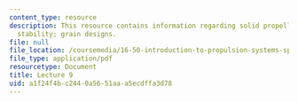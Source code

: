 ```yaml
---
content_type: resource
description: This resource contains information regarding solid propellant gas generators;
  stability; grain designs.
file: null
file_location: /coursemedia/16-50-introduction-to-propulsion-systems-spring-2012/a1f24f4bc2440a5651aaa5ecdffa3d78_MIT16_50S12_lec9.pdf
file_type: application/pdf
resourcetype: Document
title: Lecture 9
uid: a1f24f4b-c244-0a56-51aa-a5ecdffa3d78
---
```

